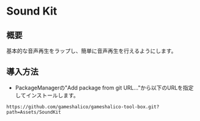 ﻿# Sound Kit

## 概要
基本的な音声再生をラップし、簡単に音声再生を行えるようにします。

## 導入方法
- PackageManagerの"Add package from git URL..."から以下のURLを指定してインストールします。
```
https://github.com/gameshalico/gameshalico-tool-box.git?path=Assets/SoundKit
```
